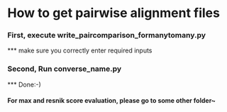 # How to get pairwise alignment files

### First, execute write_paircomparison_formanytomany.py<br>
*** make sure you correctly enter required inputs

### Second, Run converse_name.py<br>
*** Done:-)

#### For max and resnik score evaluation, please go to some other folder~
